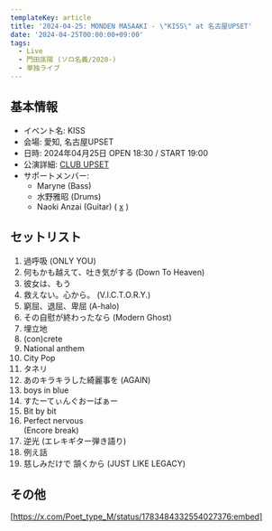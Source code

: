 ```yaml
---
templateKey: article
title: '2024-04-25: MONDEN MASAAKI - \"KISS\" at 名古屋UPSET'
date: '2024-04-25T00:00:00+09:00'
tags:
  - Live
  - 門田匡陽 (ソロ名義/2020-)
  - 単独ライブ
---
```

## 基本情報

* イベント名: KISS
* 会場: 愛知, 名古屋UPSET
* 日時: 2024年04月25日 OPEN 18:30 / START 19:00
* 公演詳細: [CLUB UPSET](http://www.club-upset.com/home/event/monden-masaaki-%e3%80%8ckiss%e3%80%8d/)
* サポートメンバー:
  * Maryne (Bass)
  * 水野雅昭 (Drums)
  * Naoki Anzai (Guitar) ( [x](https://twitter.com/Naoki_Anzai_) )

## セットリスト

1. 過呼吸 (ONLY YOU)
1. 何もかも越えて、吐き気がする (Down To Heaven)
1. 彼女は、もう
1. 救えない。心から。 (V.I.C.T.O.R.Y.)
1. 窮屈、退屈、卑屈 (A-halo)
1. その自慰が終わったなら (Modern Ghost)
1. 埋立地
1. (con)crete
1. National anthem
1. City Pop
1. タネリ
1. あのキラキラした綺麗事を (AGAIN)
1. boys in blue
1. すたーてぃんぐおーばぁー
1. Bit by bit
1. Perfect nervous  
    (Encore break)
1. 逆光 (エレキギター弾き語り)
1. 例え話
1. 慈しみだけで 頷くから (JUST LIKE LEGACY)


## その他

[https://x.com/Poet_type_M/status/1783484332554027376:embed]


